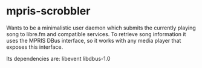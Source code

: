 # mpris-scrobbler

Wants to be a minimalistic user daemon which submits the currently playing song to libre.fm and compatible services.
To retrieve song information it uses the MPRIS DBus interface, so it works with any media player that exposes this interface.

<!-- [![Build Status](https://travis-ci.org/mariusor/mpris-scrobbler.svg?branch=master)](https://travis-ci.org/mariusor/mpris-scrobbler) -->
<!-- [![Coverity Scan Build Status](https://img.shields.io/coverity/scan/12309.svg)](https://scan.coverity.com/projects/12309) -->

Its dependencies are: libevent libdbus-1.0

